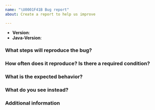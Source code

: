 ```yaml
---
name: "\U0001F41B Bug report"
about: Create a report to help us improve

---
```


<!--
Thank you for reporting an issue.

This issue tracker is for bugs and issues found within this project.

Please fill in as much of the template below as you're able.
-->

* **Version**:
* **Java-Version**:

### What steps will reproduce the bug?

<!--
Enter details about your bug, preferably a simple code snippet that can be
run directly without installing third-party dependencies.
-->

### How often does it reproduce? Is there a required condition?

### What is the expected behavior?

<!--
If possible please provide textual output instead of screenshots.
-->

### What do you see instead?

<!--
If possible please provide textual output instead of screenshots.
-->

### Additional information

<!--
Tell us anything else you think we should know.
-->

